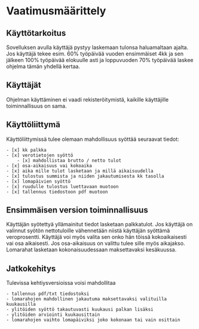 # Vaatimusmäärittely

## Käyttötarkoitus

Sovelluksen avulla käyttäjä pystyy laskemaan tulonsa haluamaltaan ajalta. Jos käyttäjä tekee esim. 60% työpäivää
vuoden ensimmäiset 4kk ja sen jälkeen 100% työpäivää elokuulle asti ja loppuvuoden 70% työpäivää laskee ohjelma tämän yhdellä kertaa. 

## Käyttäjät

Ohjelman käyttäminen ei vaadi rekisteröitymistä, kaikille käyttäjille toiminnallisuus on sama. 

## Käyttöliittymä

Käyttöliittymissä tulee olemaan mahdollisuus syöttää seuraavat tiedot: 
	
	- [x] kk palkka						 
	- [x] verotietojen syöttö
	  	- [x] mahdollistaa brutto / netto tulot 
	- [x] osa-aikaisuus vai kokoaika
	- [x] aika mille tulot lasketaan ja millä aikaisuudella
	- [x] tulostus summista ja niiden jakautumisesta kk tasolla
	- [x] lomapäivien syöttö
	- [x] ruudulle tulostus luettavaan muotoon
	- [x] tallennus tiedostoon pdf muotoon	

## Ensimmäisen version toiminnallisuus 

Käyttäjän syötettyä yllämainitut tiedot lasketaan palkkatulot.
Jos käyttäjä on valinnut syötön nettotuloille vähennetään niistä käyttäjän syöttämä veroprosentti.
Käyttäjä voi myös valita sen onko hän töissä kokoaikaisesti vai osa aikaisesti. Jos osa-aikaisuus on valittu
tulee sille myös aikajakso.
Lomarahat lasketaan kokonaisuudessaan maksettavaksi kesäkuussa.


## Jatkokehitys 

Tulevissa kehtiysversioissa voisi mahdollitaa
	
	- tallennus pdf/txt tiedostoksi
	- lomarahojen mahdollinen jakautuma maksettavaksi valituilla kuukausilla
	- ylitöiden syöttö takautuvasti kuukausi palkan lisäksi
	- ylitöiden arviointi kuukausittain
	- lomarahojen vaihto lomapäiviksi joko kokonaan tai vain osittain     
  
